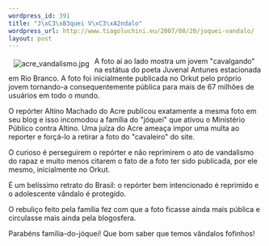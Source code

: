 ```yaml
--- 
wordpress_id: 391
title: "J\xC3\xB3quei V\xC3\xA2ndalo"
wordpress_url: http://www.tiagoluchini.eu/2007/08/20/joquei-vandalo/
layout: post
---
```

<img src="http://www.tiagoluchini.eu/wp-content/uploads/2007/08/acre_vandalismo.jpg" title="acre_vandalismo.jpg" alt="acre_vandalismo.jpg" align="left" hspace="10" vspace="5" />A foto aí ao lado mostra um jovem "cavalgando" na estátua do poeta Juvenal Antunes estacionada em Rio Branco. A foto foi inicialmente publicada no Orkut pelo próprio jovem tornando-a consequentemente pública para mais de 67 milhões de usuários em todo o mundo.

O repórter Altino Machado do Acre publicou exatamente a mesma foto em seu blog e isso incomodou a família do "jóquei" que ativou o Ministério Público contra Altino. Uma juíza do Acre ameaça impor uma multa ao reporter e forçá-lo a retirar a foto do "cavaleiro" do site.

O curioso é perseguirem o repórter e não reprimirem o ato de vandalismo do rapaz e muito menos citarem o fato de a foto ter sido publicada, por ele mesmo, inicialmente no Orkut.

É um belíssimo retrato do Brasil: o repórter bem intencionado é reprimido e o adolescente vândalo é protegido.

O rebuliço feito pela família fez com que a foto ficasse ainda mais pública e circulasse mais ainda pela blogosfera.

Parabéns família-do-jóquei! Que bom saber que temos vândalos fofinhos!
